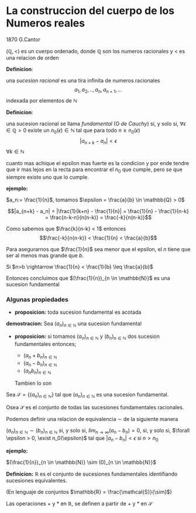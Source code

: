 # La construccion del cuerpo de los Numeros reales

1870 G.Cantor

$(\mathbb{Q}, <)$ es un cuerpo ordenado, donde $\mathbb{Q}$ son los numeros racionales y $<$ es una relacion de orden

**Definicion**:

una _sucesion racional_ es una tira infinita de numeros racionales $$a_1, a_2, .. , a_n, a_{n+1}, ...$$ indexada por elementos de $\mathbb{N}$

**Definicion**:

una sucesion racional se llama _fundamental_ (O _de Cauchy_) si, y solo si, $\forall \epsilon \in \mathbb{Q} > 0$ existe un $n_0(\epsilon) \in \mathbb{N}$ tal que para todo $n \geq n_0(\epsilon)$ $$|a_{n+k} - a_n| < \epsilon$$ $\forall k \in \mathbb{N}$ 

cuanto mas achique el epsilon mas fuerte es la condicion y por ende tendre que ir mas lejos en la recta para encontrar el $n_0$ que cumple, pero se que siempre existe uno que lo cumple.

**ejemplo:**

$a_n:= \frac{1}{n}$, tomamos $\epsilon = \frac{a}{b} \in \mathbb{Q} > 0$

$$|a_{n+k} - a_n| = |\frac{1}{k+n} - \frac{1}{n}| = \frac{1}{n} - \frac{1}{n-k} = \frac{n-k-n}{n(n-k)} = \frac{-k}{n(n-k)}$$

Como sabemos que $\frac{k}{n-k} < 1$ entonces $$\frac{-k}{n(n-k)} < \frac{1}{n} < \frac{a}{b}$$

Para asegurarnos que $\frac{1}{n}$ sea menor que el epsilon, el $n$ tiene que ser al menos mas grande que $b$.

Si $n>b \rightarrow \frac{1}{n} < \frac{1}{b} \leq \frac{a}{b}$

Entonces concluimos que $(\frac{1}{n})_{n \in \mathbb{N}}$ es una sucesion fundamental

### Algunas propiedades

- **proposicion:** toda sucesion fundamental es acotada

**demostracion:** Sea $(a_n)_{n \in \mathbb{N}}$ una sucesion fundamental




- **proposicion:** si tomamos $(a_n)_{n \in \mathbb{N}}$ y $(b_n)_{n \in \mathbb{N}}$ dos sucesion fundamentales entonces;
    
    - $(a_n + b_n)_{n \in \mathbb{N}}$ 
    - $(a_n - b_n)_{n \in \mathbb{N}}$ 
    - $(a_n  b_n)_{n \in \mathbb{N}}$ 

    Tambien lo son

Sea $\mathcal{S} = \{(a_n)_{n \in \mathbb{N}}\}$ tal que $(a_n)_{n \in \mathbb{N}}$ es una sucesion fundamental.

Osea $\mathcal{S}$ es el conjunto de todas las sucesiones fundamentales racionales.

Podemos definir una relacion de equivalencia $\sim$ de la siguiente manera

$(a_n)_{n \in \mathbb{N}} \sim (b_n)_{n \in \mathbb{N}}$ si, y solo si, $lim_{n \rightarrow \infty}(a_n - b_n) = 0$, si, y solo si, $\forall \epsilon > 0, \exist n_0(\epsilon)$ tal que $|a_n - b_n|<\epsilon$ si $n > n_0$

**ejemplo:**

$(\frac{1}{n})_{n \in \mathbb{N}} \sim (0)_{n \in \mathbb{N}}$

**Definicion:**
$\mathbb{R}$ es el conjunto de sucesiones fundamentales identifiando sucesiones equivalentes.

(En lenguaje de conjuntos $\mathbb{R} = \frac{\mathcal{S}}{\sim}$)

Las operaciones $+$ y $*$ en $\mathbb{R}$, se definen a partir de $+$ y $*$ en $\mathcal{S}$